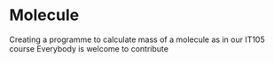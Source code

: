 # Molecule
Creating a programme to calculate mass of a molecule as in our IT105 course
Everybody is welcome to contribute
